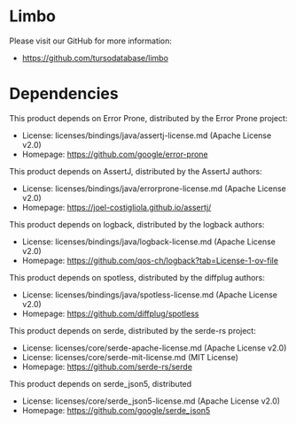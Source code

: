Limbo 
=======

Please visit our GitHub for more information:

* https://github.com/tursodatabase/limbo

Dependencies
============

This product depends on Error Prone, distributed by the Error Prone project:

* License: licenses/bindings/java/assertj-license.md (Apache License v2.0)
* Homepage: https://github.com/google/error-prone

This product depends on AssertJ, distributed by the AssertJ authors:

* License: licenses/bindings/java/errorprone-license.md (Apache License v2.0)
* Homepage: https://joel-costigliola.github.io/assertj/

This product depends on logback, distributed by the logback authors: 

* License: licenses/bindings/java/logback-license.md (Apache License v2.0)
* Homepage: https://github.com/qos-ch/logback?tab=License-1-ov-file 

This product depends on spotless, distributed by the diffplug authors:

* License: licenses/bindings/java/spotless-license.md (Apache License v2.0)
* Homepage: https://github.com/diffplug/spotless

This product depends on serde, distributed by the serde-rs project: 

* License: licenses/core/serde-apache-license.md (Apache License v2.0)
* License: licenses/core/serde-mit-license.md (MIT License)
* Homepage: https://github.com/serde-rs/serde

This product depends on serde_json5, distributed 

* License: licenses/core/serde_json5-license.md (Apache License v2.0)
* Homepage: https://github.com/google/serde_json5
